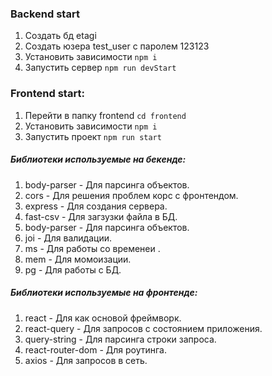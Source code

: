 ### Backend start 
1. Создать бд etagi
2. Создать юзера test_user с паролем 123123
3. Установить зависимости `npm i`
4. Запустить сервер `npm run devStart`

### Frontend start:
1. Перейти в папку frontend `cd frontend`
2. Установить зависимости `npm i`
3. Запустить проект `npm run start`

##### Библиотеки используемые на бекенде:
1. body-parser - Для парсинга объектов.
2. cors - Для решения проблем корс с фронтендом.
3. express - Для создания сервера.
4. fast-csv - Для загзузки файла в БД.
5. body-parser - Для парсинга объектов.
6. joi - Для валидации.
7. ms - Для работы со временеи .
8. mem - Для момоизации.
9. pg - Для работы с БД.

##### Библиотеки используемые на фронтенде:
1. react - Для как основой фреймворк.
2. react-query - Для запросов с состоянием приложения.
3. query-string - Для парсинга строки запроса.
4. react-router-dom - Для роутинга.
5. axios - Для запросов в сеть.
